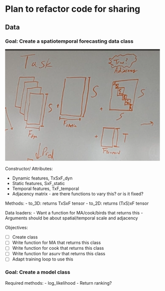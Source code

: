 # Plan to refactor code for sharing

## Data

### Goal: Create a spatiotemporal forecasting data class


![Data Class Diagram](DataClass.png)


Constructor/ Attributes:
 - Dynamic features, TxSxF_dyn
 - Static features, SxF_static
 - Temporal features, TxF_temporal
 - Adjacency matrix - are there functions to vary this? or is it fixed?

Methods:
    - to_3D: returns TxSxF tensor
    - to_2D: returns (TxS)xF tensor

Data loaders:
    - Want a function for MA/cook/birds that returns this
    - Arguments should be about spatial/temporal scale and adjacency


Objectives:
- [ ] Create class
- [ ] Write function for MA that returns this class
- [ ] Write function for cook that returns this class
- [ ] Write function for asurv that returns this class
- [ ] Adapt training loop to use this

### Goal: Create a model class

Required methods:
    - log_likelihood
    - Return ranking?

